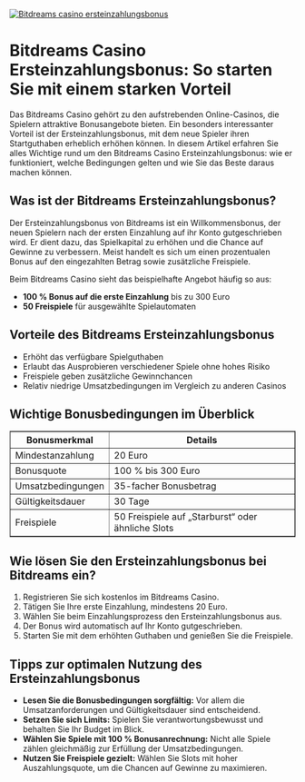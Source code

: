 [![Bitdreams casino ersteinzahlungsbonus](https://123-caf.pages.dev/gitsignup.png)](https://vrmoo.ru/Bt82HjjY)

<h1>Bitdreams Casino Ersteinzahlungsbonus: So starten Sie mit einem starken Vorteil</h1>  <p>Das Bitdreams Casino gehört zu den aufstrebenden Online-Casinos, die Spielern attraktive Bonusangebote bieten. Ein besonders interessanter Vorteil ist der Ersteinzahlungsbonus, mit dem neue Spieler ihren Startguthaben erheblich erhöhen können. In diesem Artikel erfahren Sie alles Wichtige rund um den Bitdreams Casino Ersteinzahlungsbonus: wie er funktioniert, welche Bedingungen gelten und wie Sie das Beste daraus machen können.</p>  <h2>Was ist der Bitdreams Ersteinzahlungsbonus?</h2>  <p>Der Ersteinzahlungsbonus von Bitdreams ist ein Willkommensbonus, der neuen Spielern nach der ersten Einzahlung auf ihr Konto gutgeschrieben wird. Er dient dazu, das Spielkapital zu erhöhen und die Chance auf Gewinne zu verbessern. Meist handelt es sich um einen prozentualen Bonus auf den eingezahlten Betrag sowie zusätzliche Freispiele.</p>  <p>Beim Bitdreams Casino sieht das beispielhafte Angebot häufig so aus:</p>  <ul>   <li><strong>100 % Bonus auf die erste Einzahlung</strong> bis zu 300 Euro</li>   <li><strong>50 Freispiele</strong> für ausgewählte Spielautomaten</li> </ul>  <h2>Vorteile des Bitdreams Ersteinzahlungsbonus</h2>  <ul>   <li>Erhöht das verfügbare Spielguthaben</li>   <li>Erlaubt das Ausprobieren verschiedener Spiele ohne hohes Risiko</li>   <li>Freispiele geben zusätzliche Gewinnchancen</li>   <li>Relativ niedrige Umsatzbedingungen im Vergleich zu anderen Casinos</li> </ul>  <h2>Wichtige Bonusbedingungen im Überblick</h2>  <table border="1" cellpadding="8" cellspacing="0">   <thead>     <tr>       <th>Bonusmerkmal</th>       <th>Details</th>     </tr>   </thead>   <tbody>     <tr>       <td>Mindestanzahlung</td>       <td>20 Euro</td>     </tr>     <tr>       <td>Bonusquote</td>       <td>100 % bis 300 Euro</td>     </tr>     <tr>       <td>Umsatzbedingungen</td>       <td>35-facher Bonusbetrag</td>     </tr>     <tr>       <td>Gültigkeitsdauer</td>       <td>30 Tage</td>     </tr>     <tr>       <td>Freispiele</td>       <td>50 Freispiele auf „Starburst“ oder ähnliche Slots</td>     </tr>   </tbody> </table>  <h2>Wie lösen Sie den Ersteinzahlungsbonus bei Bitdreams ein?</h2>  <ol>   <li>Registrieren Sie sich kostenlos im Bitdreams Casino.</li>   <li>Tätigen Sie Ihre erste Einzahlung, mindestens 20 Euro.</li>   <li>Wählen Sie beim Einzahlungsprozess den Ersteinzahlungsbonus aus.</li>   <li>Der Bonus wird automatisch auf Ihr Konto gutgeschrieben.</li>   <li>Starten Sie mit dem erhöhten Guthaben und genießen Sie die Freispiele.</li> </ol>  <h2>Tipps zur optimalen Nutzung des Ersteinzahlungsbonus</h2>  <ul>   <li><strong>Lesen Sie die Bonusbedingungen sorgfältig:</strong> Vor allem die Umsatzanforderungen und Gültigkeitsdauer sind entscheidend.</li>   <li><strong>Setzen Sie sich Limits:</strong> Spielen Sie verantwortungsbewusst und behalten Sie Ihr Budget im Blick.</li>   <li><strong>Wählen Sie Spiele mit 100 % Bonusanrechnung:</strong> Nicht alle Spiele zählen gleichmäßig zur Erfüllung der Umsatzbedingungen.</li>   <li><strong>Nutzen Sie Freispiele gezielt:</strong> Wählen Sie Slots mit hoher Auszahlungsquote, um die Chancen auf Gewinne zu maximieren.</li> </ul>